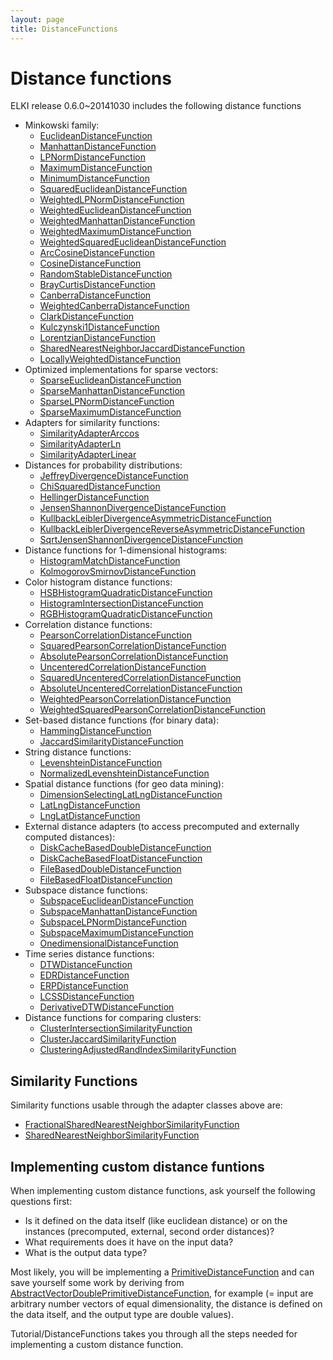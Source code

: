 ```yaml
---
layout: page
title: DistanceFunctions
---
```



Distance functions
==================

ELKI release 0.6.0~20141030 includes the following distance functions

- Minkowski family:
  - [EuclideanDistanceFunction](/releases/current/doc/de/lmu/ifi/dbs/elki/distance/distancefunction/minkowski/EuclideanDistanceFunction.html)
  - [ManhattanDistanceFunction](/releases/current/doc/de/lmu/ifi/dbs/elki/distance/distancefunction/minkowski/ManhattanDistanceFunction.html)
  - [LPNormDistanceFunction](/releases/current/doc/de/lmu/ifi/dbs/elki/distance/distancefunction/minkowski/LPNormDistanceFunction.html)
  - [MaximumDistanceFunction](/releases/current/doc/de/lmu/ifi/dbs/elki/distance/distancefunction/minkowski/MaximumDistanceFunction.html)
  - [MinimumDistanceFunction](/releases/current/doc/de/lmu/ifi/dbs/elki/distance/distancefunction/minkowski/MinimumDistanceFunction.html)
  - [SquaredEuclideanDistanceFunction](/releases/current/doc/de/lmu/ifi/dbs/elki/distance/distancefunction/minkowski/SquaredEuclideanDistanceFunction.html)
  - [WeightedLPNormDistanceFunction](/releases/current/doc/de/lmu/ifi/dbs/elki/distance/distancefunction/minkowski/WeightedLPNormDistanceFunction.html)
  - [WeightedEuclideanDistanceFunction](/releases/current/doc/de/lmu/ifi/dbs/elki/distance/distancefunction/minkowski/WeightedEuclideanDistanceFunction.html)
  - [WeightedManhattanDistanceFunction](/releases/current/doc/de/lmu/ifi/dbs/elki/distance/distancefunction/minkowski/WeightedManhattanDistanceFunction.html)
  - [WeightedMaximumDistanceFunction](/releases/current/doc/de/lmu/ifi/dbs/elki/distance/distancefunction/minkowski/WeightedMaximumDistanceFunction.html)
  - [WeightedSquaredEuclideanDistanceFunction](/releases/current/doc/de/lmu/ifi/dbs/elki/distance/distancefunction/minkowski/WeightedSquaredEuclideanDistanceFunction.html)
  - [ArcCosineDistanceFunction](/releases/current/doc/de/lmu/ifi/dbs/elki/distance/distancefunction/ArcCosineDistanceFunction.html)
  - [CosineDistanceFunction](/releases/current/doc/de/lmu/ifi/dbs/elki/distance/distancefunction/CosineDistanceFunction.html)
  - [RandomStableDistanceFunction](/releases/current/doc/de/lmu/ifi/dbs/elki/distance/distancefunction/RandomStableDistanceFunction.html)
  - [BrayCurtisDistanceFunction](/releases/current/doc/de/lmu/ifi/dbs/elki/distance/distancefunction/BrayCurtisDistanceFunction.html)
  - [CanberraDistanceFunction](/releases/current/doc/de/lmu/ifi/dbs/elki/distance/distancefunction/CanberraDistanceFunction.html)
  - [WeightedCanberraDistanceFunction](/releases/current/doc/de/lmu/ifi/dbs/elki/distance/distancefunction/WeightedCanberraDistanceFunction.html)
  - [ClarkDistanceFunction](/releases/current/doc/de/lmu/ifi/dbs/elki/distance/distancefunction/ClarkDistanceFunction.html)
  - [Kulczynski1DistanceFunction](/releases/current/doc/de/lmu/ifi/dbs/elki/distance/distancefunction/Kulczynski1DistanceFunction.html)
  - [LorentzianDistanceFunction](/releases/current/doc/de/lmu/ifi/dbs/elki/distance/distancefunction/LorentzianDistanceFunction.html)
  - [SharedNearestNeighborJaccardDistanceFunction](/releases/current/doc/de/lmu/ifi/dbs/elki/distance/distancefunction/SharedNearestNeighborJaccardDistanceFunction.html)
  - [LocallyWeightedDistanceFunction](/releases/current/doc/de/lmu/ifi/dbs/elki/distance/distancefunction/LocallyWeightedDistanceFunction.html)
- Optimized implementations for sparse vectors:
  - [SparseEuclideanDistanceFunction](/releases/current/doc/de/lmu/ifi/dbs/elki/distance/distancefunction/SparseEuclideanDistanceFunction.html)
  - [SparseManhattanDistanceFunction](/releases/current/doc/de/lmu/ifi/dbs/elki/distance/distancefunction/SparseManhattanDistanceFunction.html)
  - [SparseLPNormDistanceFunction](/releases/current/doc/de/lmu/ifi/dbs/elki/distance/distancefunction/SparseLPNormDistanceFunction.html)
  - [SparseMaximumDistanceFunction](/releases/current/doc/de/lmu/ifi/dbs/elki/distance/distancefunction/SparseMaximumDistanceFunction.html)
- Adapters for similarity functions:
  - [SimilarityAdapterArccos](/releases/current/doc/de/lmu/ifi/dbs/elki/distance/distancefunction/adapter/SimilarityAdapterArccos.html)
  - [SimilarityAdapterLn](/releases/current/doc/de/lmu/ifi/dbs/elki/distance/distancefunction/adapter/SimilarityAdapterLn.html)
  - [SimilarityAdapterLinear](/releases/current/doc/de/lmu/ifi/dbs/elki/distance/distancefunction/adapter/SimilarityAdapterLinear.html)
- Distances for probability distributions:
  - [JeffreyDivergenceDistanceFunction](/releases/current/doc/de/lmu/ifi/dbs/elki/distance/distancefunction/probabilistic/JeffreyDivergenceDistanceFunction.html)
  - [ChiSquaredDistanceFunction](/releases/current/doc/de/lmu/ifi/dbs/elki/distance/distancefunction/probabilistic/ChiSquaredDistanceFunction.html)
  - [HellingerDistanceFunction](/releases/current/doc/de/lmu/ifi/dbs/elki/distance/distancefunction/probabilistic/HellingerDistanceFunction.html)
  - [JensenShannonDivergenceDistanceFunction](/releases/current/doc/de/lmu/ifi/dbs/elki/distance/distancefunction/probabilistic/JensenShannonDivergenceDistanceFunction.html)
  - [KullbackLeiblerDivergenceAsymmetricDistanceFunction](/releases/current/doc/de/lmu/ifi/dbs/elki/distance/distancefunction/probabilistic/KullbackLeiblerDivergenceAsymmetricDistanceFunction.html)
  - [KullbackLeiblerDivergenceReverseAsymmetricDistanceFunction](/releases/current/doc/de/lmu/ifi/dbs/elki/distance/distancefunction/probabilistic/KullbackLeiblerDivergenceReverseAsymmetricDistanceFunction.html)
  - [SqrtJensenShannonDivergenceDistanceFunction](/releases/current/doc/de/lmu/ifi/dbs/elki/distance/distancefunction/probabilistic/SqrtJensenShannonDivergenceDistanceFunction.html)
- Distance functions for 1-dimensional histograms:
  - [HistogramMatchDistanceFunction](/releases/current/doc/de/lmu/ifi/dbs/elki/distance/distancefunction/histogram/HistogramMatchDistanceFunction.html)
  - [KolmogorovSmirnovDistanceFunction](/releases/current/doc/de/lmu/ifi/dbs/elki/distance/distancefunction/histogram/KolmogorovSmirnovDistanceFunction.html)
- Color histogram distance functions:
  - [HSBHistogramQuadraticDistanceFunction](/releases/current/doc/de/lmu/ifi/dbs/elki/distance/distancefunction/colorhistogram/HSBHistogramQuadraticDistanceFunction.html)
  - [HistogramIntersectionDistanceFunction](/releases/current/doc/de/lmu/ifi/dbs/elki/distance/distancefunction/colorhistogram/HistogramIntersectionDistanceFunction.html)
  - [RGBHistogramQuadraticDistanceFunction](/releases/current/doc/de/lmu/ifi/dbs/elki/distance/distancefunction/colorhistogram/RGBHistogramQuadraticDistanceFunction.html)
- Correlation distance functions:
  - [PearsonCorrelationDistanceFunction](/releases/current/doc/de/lmu/ifi/dbs/elki/distance/distancefunction/correlation/PearsonCorrelationDistanceFunction.html)
  - [SquaredPearsonCorrelationDistanceFunction](/releases/current/doc/de/lmu/ifi/dbs/elki/distance/distancefunction/correlation/SquaredPearsonCorrelationDistanceFunction.html)
  - [AbsolutePearsonCorrelationDistanceFunction](/releases/current/doc/de/lmu/ifi/dbs/elki/distance/distancefunction/correlation/AbsolutePearsonCorrelationDistanceFunction.html)
  - [UncenteredCorrelationDistanceFunction](/releases/current/doc/de/lmu/ifi/dbs/elki/distance/distancefunction/correlation/UncenteredCorrelationDistanceFunction.html)
  - [SquaredUncenteredCorrelationDistanceFunction](/releases/current/doc/de/lmu/ifi/dbs/elki/distance/distancefunction/correlation/SquaredUncenteredCorrelationDistanceFunction.html)
  - [AbsoluteUncenteredCorrelationDistanceFunction](/releases/current/doc/de/lmu/ifi/dbs/elki/distance/distancefunction/correlation/AbsoluteUncenteredCorrelationDistanceFunction.html)
  - [WeightedPearsonCorrelationDistanceFunction](/releases/current/doc/de/lmu/ifi/dbs/elki/distance/distancefunction/correlation/WeightedPearsonCorrelationDistanceFunction.html)
  - [WeightedSquaredPearsonCorrelationDistanceFunction](/releases/current/doc/de/lmu/ifi/dbs/elki/distance/distancefunction/correlation/WeightedSquaredPearsonCorrelationDistanceFunction.html)
- Set-based distance functions (for binary data):
  - [HammingDistanceFunction](/releases/current/doc/de/lmu/ifi/dbs/elki/distance/distancefunction/set/HammingDistanceFunction.html)
  - [JaccardSimilarityDistanceFunction](/releases/current/doc/de/lmu/ifi/dbs/elki/distance/distancefunction/set/JaccardSimilarityDistanceFunction.html)
- String distance functions:
  - [LevenshteinDistanceFunction](/releases/current/doc/de/lmu/ifi/dbs/elki/distance/distancefunction/strings/LevenshteinDistanceFunction.html)
  - [NormalizedLevenshteinDistanceFunction](/releases/current/doc/de/lmu/ifi/dbs/elki/distance/distancefunction/strings/NormalizedLevenshteinDistanceFunction.html)
- Spatial distance functions (for geo data mining):
  - [DimensionSelectingLatLngDistanceFunction](/releases/current/doc/de/lmu/ifi/dbs/elki/distance/distancefunction/geo/DimensionSelectingLatLngDistanceFunction.html)
  - [LatLngDistanceFunction](/releases/current/doc/de/lmu/ifi/dbs/elki/distance/distancefunction/geo/LatLngDistanceFunction.html)
  - [LngLatDistanceFunction](/releases/current/doc/de/lmu/ifi/dbs/elki/distance/distancefunction/geo/LngLatDistanceFunction.html)
- External distance adapters (to access precomputed and externally computed distances):
  - [DiskCacheBasedDoubleDistanceFunction](/releases/current/doc/de/lmu/ifi/dbs/elki/distance/distancefunction/external/DiskCacheBasedDoubleDistanceFunction.html)
  - [DiskCacheBasedFloatDistanceFunction](/releases/current/doc/de/lmu/ifi/dbs/elki/distance/distancefunction/external/DiskCacheBasedFloatDistanceFunction.html)
  - [FileBasedDoubleDistanceFunction](/releases/current/doc/de/lmu/ifi/dbs/elki/distance/distancefunction/external/FileBasedDoubleDistanceFunction.html)
  - [FileBasedFloatDistanceFunction](/releases/current/doc/de/lmu/ifi/dbs/elki/distance/distancefunction/external/FileBasedFloatDistanceFunction.html)
- Subspace distance functions:
  - [SubspaceEuclideanDistanceFunction](/releases/current/doc/de/lmu/ifi/dbs/elki/distance/distancefunction/subspace/SubspaceEuclideanDistanceFunction.html)
  - [SubspaceManhattanDistanceFunction](/releases/current/doc/de/lmu/ifi/dbs/elki/distance/distancefunction/subspace/SubspaceManhattanDistanceFunction.html)
  - [SubspaceLPNormDistanceFunction](/releases/current/doc/de/lmu/ifi/dbs/elki/distance/distancefunction/subspace/SubspaceLPNormDistanceFunction.html)
  - [SubspaceMaximumDistanceFunction](/releases/current/doc/de/lmu/ifi/dbs/elki/distance/distancefunction/subspace/SubspaceMaximumDistanceFunction.html)
  - [OnedimensionalDistanceFunction](/releases/current/doc/de/lmu/ifi/dbs/elki/distance/distancefunction/subspace/OnedimensionalDistanceFunction.html)
- Time series distance functions:
  - [DTWDistanceFunction](/releases/current/doc/de/lmu/ifi/dbs/elki/distance/distancefunction/timeseries/DTWDistanceFunction.html)
  - [EDRDistanceFunction](/releases/current/doc/de/lmu/ifi/dbs/elki/distance/distancefunction/timeseries/EDRDistanceFunction.html)
  - [ERPDistanceFunction](/releases/current/doc/de/lmu/ifi/dbs/elki/distance/distancefunction/timeseries/ERPDistanceFunction.html)
  - [LCSSDistanceFunction](/releases/current/doc/de/lmu/ifi/dbs/elki/distance/distancefunction/timeseries/LCSSDistanceFunction.html)
  - [DerivativeDTWDistanceFunction](/releases/current/doc/de/lmu/ifi/dbs/elki/distance/distancefunction/timeseries/DerivativeDTWDistanceFunction.html)
- Distance functions for comparing clusters:
  - [ClusterIntersectionSimilarityFunction](/releases/current/doc/de/lmu/ifi/dbs/elki/distance/similarityfunction/cluster/ClusterIntersectionSimilarityFunction.html)
  - [ClusterJaccardSimilarityFunction](/releases/current/doc/de/lmu/ifi/dbs/elki/distance/similarityfunction/cluster/ClusterJaccardSimilarityFunction.html)
  - [ClusteringAdjustedRandIndexSimilarityFunction](/releases/current/doc/de/lmu/ifi/dbs/elki/distance/similarityfunction/cluster/ClusteringAdjustedRandIndexSimilarityFunction.html)

Similarity Functions
--------------------

Similarity functions usable through the adapter classes above are:

- [FractionalSharedNearestNeighborSimilarityFunction](/releases/current/doc/de/lmu/ifi/dbs/elki/distance/similarityfunction/FractionalSharedNearestNeighborSimilarityFunction.html)
- [SharedNearestNeighborSimilarityFunction](/releases/current/doc/de/lmu/ifi/dbs/elki/distance/similarityfunction/SharedNearestNeighborSimilarityFunction.html)

Implementing custom distance funtions
-------------------------------------

When implementing custom distance functions, ask yourself the following questions first:

- Is it defined on the data itself (like euclidean distance) or on the instances (precomputed, external, second order distances)?
- What requirements does it have on the input data?
- What is the output data type?

Most likely, you will be implementing a [PrimitiveDistanceFunction](/releases/current/doc/de/lmu/ifi/dbs/elki/distance/distancefunction/PrimitiveDistanceFunction.html) and can save yourself some work by deriving from [AbstractVectorDoublePrimitiveDistanceFunction](./releases/current/doc/de/lmu/ifi/dbs/elki/distance/distancefunction/AbstractVectorDoublePrimitiveDistanceFunction.html), for example (= input are arbitrary number vectors of equal dimensionality, the distance is defined on the data itself, and the output type are double values).

Tutorial/DistanceFunctions takes you through all the steps needed for implementing a custom distance function.
